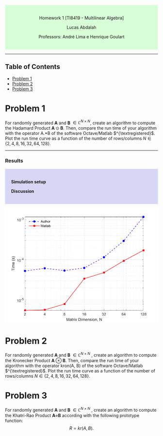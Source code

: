 <div style="background-color:rgb(100, 255, 100, 0.25); text-align:center; padding:20px">
<p> 
Homework 1 [TI8419 - Multilinear Algebra]

Lucas Abdalah

Professors: André Lima e Henrique Goulart

</p> 
</div>

- - - 

## Table of Contents
- [Problem 1](#problem-1)
- [Problem 2](#problem-2)
- [Problem 3](#problem-3)

# Problem 1

For randomly generated $\mathbf{A}$ and $\mathbf{B}$ $\in \mathbb{C}^{N\times N}$, create an algorithm to compute the Hadamard Product $\mathbf{A} \odot \mathbf{B}$. Then, compare the run time of your algorithm with the operator A.*B of the software Octave/Matlab $^{\textregistered}$. Plot the run time curve as a function of the number of rows/columns $N \in \{2, 4, 8, 16, 32, 64, 128\}$.

---
### Results

<div style="background-color:rgba(0, 0, 200, 0.15); text-align:justify; padding:20px">
<p>

**Simulation setup**

<!-- - 100 Monte Carlo Runs;
- Each Monte Carlo iteration uses a new matrix initialization from a Normal distribution $\mathcal{N}(0,\,1)\,$;
- Compute the mean for each value, for $N = 2,4,6,8,16,32,64$. -->

**Discussion**

<!-- We can see that for all values of $N$, the second method outperforms the first. For small values of $N$, the difference is more subtle, ten times faster. However as the $N$ increases, the performance gap increases up to a hundred times faster. -->

</p>
</div>

<p align="center">
<img src="https://raw.githubusercontent.com/lucasabdalah/Courses-HWs/master/Master/TIP8419-ALGEBRA_LINEAR_E_MULTILINEAR/homework/hw1/code/figures/hw1-problem1.png" alt="Hadamard Product Cost Figure" title="Hadamard Product Cost Figure" width="512" />
</p>

<!-- ------------------------------------------------------------------------->

# Problem 2 
For randomly generated $\mathbf{A}$ and $\mathbf{B}$ $\in \mathbb{C}^{N\times N}$ , create an algorithm to compute the Kronecker Product $\mathbf{A} \otimes \mathbf{B}$. Then, compare the run time of your algorithm with the operator kron(A, B) of the software Octave/Matlab $^{\textregistered}$. Plot the run time curve as a function of the number of rows/columns $N \in \{2, 4, 8, 16, 32, 64, 128\}$.

<!-- ------------------------------------------------------------------------->

# Problem 3
For randomly generated $\mathbf{A}$ and $\mathbf{B}$ $\in \mathbb{C}^{N\times N}$ , create an algorithm to compute the Khatri-Rao Product $\mathbf{A} \diamond \mathbf{B}$ according with the following prototype function: 
$$\begin{equation*} R = kr(A, B). \end{equation*}$$

<!-- ------------------------------------------------------------------------->

<!-- [Problem 1.b script][1]
[Problem 1.b script][2]

[1]: <https://github.com/lucasabdalah/Courses-HWs/blob/c185d153949c2784ac8e6e173d775dca0b3fef04/Master/TIP8419-ALGEBRA_LINEAR_E_MULTILINEAR/homework/hw0/code/hw0_problem1_a.m#L4> (Problem 1.a script)
[2]: <https://github.com/lucasabdalah/Courses-HWs/blob/c185d153949c2784ac8e6e173d775dca0b3fef04/Master/TIP8419-ALGEBRA_LINEAR_E_MULTILINEAR/homework/hw0/code/hw0_problem1_b.m#L4> (Problem 1.b script) -->